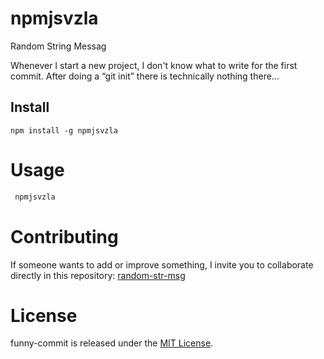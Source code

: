 # npmjsvzla
Random String Messag

Whenever I start a new project, I don't know what to write for the first commit. After doing a “git init” there is technically nothing there...

## Install

```npm
npm install -g npmjsvzla
```

# Usage

```bash
 npmjsvzla
```

# Contributing

If someone wants to add or improve something, I invite you to collaborate directly in this repository: [random-str-msg](https://github.com/nnavavzla/npmjsvzla)

# License

funny-commit is released under the [MIT License](https://opensource.org/licenses/MIT).
